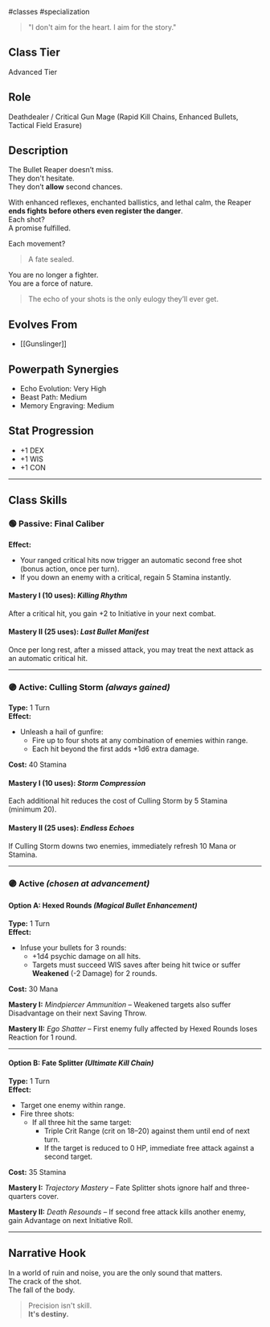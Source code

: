 #classes #specialization 

> "I don't aim for the heart. I aim for the story."

## Class Tier  
Advanced Tier

## Role  
Deathdealer / Critical Gun Mage (Rapid Kill Chains, Enhanced Bullets, Tactical Field Erasure)

## Description  
The Bullet Reaper doesn’t miss.  
They don't hesitate.  
They don’t **allow** second chances.

With enhanced reflexes, enchanted ballistics, and lethal calm, the Reaper **ends fights before others even register the danger**.  
Each shot?  
A promise fulfilled.

Each movement?  
> A fate sealed.

You are no longer a fighter.  
You are a force of nature.

> The echo of your shots is the only eulogy they’ll ever get.

## Evolves From  
- [[Gunslinger]]

## Powerpath Synergies  
- Echo Evolution: Very High  
- Beast Path: Medium  
- Memory Engraving: Medium

## Stat Progression  
- +1 DEX  
- +1 WIS  
- +1 CON

---

## Class Skills

### 🟢 Passive: **Final Caliber**  
**Effect:**  
- Your ranged critical hits now trigger an automatic second free shot (bonus action, once per turn).  
- If you down an enemy with a critical, regain 5 Stamina instantly.

#### Mastery I (10 uses): *Killing Rhythm*  
After a critical hit, you gain +2 to Initiative in your next combat.

#### Mastery II (25 uses): *Last Bullet Manifest*  
Once per long rest, after a missed attack, you may treat the next attack as an automatic critical hit.

---

### 🟣 Active: **Culling Storm** *(always gained)*  
**Type:** 1 Turn  
**Effect:**  
- Unleash a hail of gunfire:  
  - Fire up to four shots at any combination of enemies within range.  
  - Each hit beyond the first adds +1d6 extra damage.

**Cost:** 40 Stamina

#### Mastery I (10 uses): *Storm Compression*  
Each additional hit reduces the cost of Culling Storm by 5 Stamina (minimum 20).

#### Mastery II (25 uses): *Endless Echoes*  
If Culling Storm downs two enemies, immediately refresh 10 Mana or Stamina.

---

### 🟣 Active *(chosen at advancement)*

#### Option A: **Hexed Rounds** *(Magical Bullet Enhancement)*  
**Type:** 1 Turn  
**Effect:**  
- Infuse your bullets for 3 rounds:  
  - +1d4 psychic damage on all hits.  
  - Targets must succeed WIS saves after being hit twice or suffer **Weakened** (-2 Damage) for 2 rounds.

**Cost:** 30 Mana

**Mastery I:** *Mindpiercer Ammunition* – Weakened targets also suffer Disadvantage on their next Saving Throw.

**Mastery II:** *Ego Shatter* – First enemy fully affected by Hexed Rounds loses Reaction for 1 round.

---

#### Option B: **Fate Splitter** *(Ultimate Kill Chain)*  
**Type:** 1 Turn  
**Effect:**  
- Target one enemy within range.  
- Fire three shots:  
  - If all three hit the same target:  
    - Triple Crit Range (crit on 18–20) against them until end of next turn.  
    - If the target is reduced to 0 HP, immediate free attack against a second target.

**Cost:** 35 Stamina

**Mastery I:** *Trajectory Mastery* – Fate Splitter shots ignore half and three-quarters cover.

**Mastery II:** *Death Resounds* – If second free attack kills another enemy, gain Advantage on next Initiative Roll.

---

## Narrative Hook  
In a world of ruin and noise, you are the only sound that matters.  
The crack of the shot.  
The fall of the body.

> Precision isn't skill.  
> **It's destiny.**